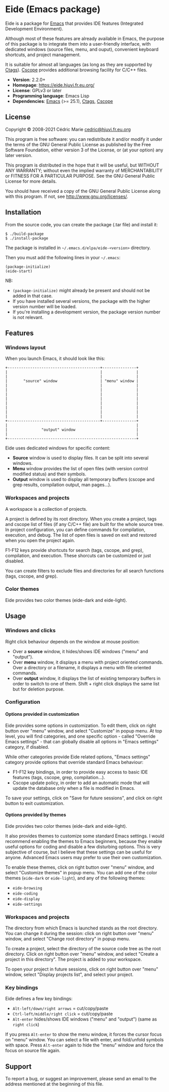 # Eide (Emacs package)

Eide is a package for [Emacs] that provides IDE features (Integrated
Development Environment).

Although most of these features are already available in Emacs, the purpose of
this package is to integrate them into a user-friendly interface, with
dedicated windows (source files, menu, and ouput), convenient keyboard
shortcuts, and project management.

It is suitable for almost all languages (as long as they are supported by
[Ctags]). [Cscope] provides additional browsing facility for C/C++ files.

* **Version**: 2.2.0+
* **Homepage**: <https://eide.hjuvi.fr.eu.org/>
* **License**: GPLv3 or later
* **Programming language**: Emacs Lisp
* **Dependencies**: [Emacs] (>= 25.1), [Ctags], [Cscope]

[Emacs]: http://www.gnu.org/software/emacs/
[Ctags]: http://ctags.sourceforge.net/
[Cscope]: http://cscope.sourceforge.net/

## License

Copyright © 2008-2021 Cédric Marie <cedric@hjuvi.fr.eu.org>

This program is free software: you can redistribute it and/or
modify it under the terms of the GNU General Public License as
published by the Free Software Foundation, either version 3 of
the License, or (at your option) any later version.

This program is distributed in the hope that it will be useful,
but WITHOUT ANY WARRANTY; without even the implied warranty of
MERCHANTABILITY or FITNESS FOR A PARTICULAR PURPOSE. See the
GNU General Public License for more details.

You should have received a copy of the GNU General Public License
along with this program. If not, see <http://www.gnu.org/licenses/>.

## Installation

From the source code, you can create the package (.tar file) and install it:

```
$ ./build-package
$ ./install-package
```

The package is installed in `~/.emacs.d/elpa/eide-<version>` directory.

Then you must add the following lines in your `~/.emacs`:

```
(package-initialize)
(eide-start)
```

NB:

* `(package-initialize)` might already be present and should not be added in
  that case.
* If you have installed several versions, the package with the higher version
  number will be loaded.
* If you're installing a development version, the package version number is not
  relevant.

## Features

### Windows layout

When you launch Emacs, it should look like this:

```
+-----------------------------------------+---------------+
|                                         |               |
|                                         |               |
|       "source" window                   | "menu" window |
|                                         |               |
|                                         |               |
|                                         |               |
|                                         |               |
|                                         |               |
|                                         |               |
|                                         |               |
|                                         |               |
+-----------------------------------------+---------------+
|                                                         |
|               "output" window                           |
|                                                         |
+---------------------------------------------------------+
```

Eide uses dedicated windows for specific content:

* **Source** window is used to display files. It can be split into several
  windows.
* **Menu** window provides the list of open files (with version control
  modified status) and their symbols.
* **Output** window is used to display all temporary buffers (cscope and grep
  results, compilation output, man pages...).

### Workspaces and projects

A workspace is a collection of projects.

A project is defined by its root directory. When you create a project, tags and
cscope list of files (if any C/C++ file) are built for the whole source tree.
In project configuration, you can define commands for compilation, execution,
and debug. The list of open files is saved on exit and restored when you open
the project again.

F1-F12 keys provide shortcuts for search (tags, cscope, and grep), compilation,
and execution. These shorcuts can be customized or just disabled.

You can create filters to exclude files and directories for all search
functions (tags, cscope, and grep).

### Color themes

Eide provides two color themes (eide-dark and eide-light).

## Usage

### Windows and clicks

Right click behaviour depends on the window at mouse position:

* Over a **source** window, it hides/shows IDE windows ("menu" and "output").
* Over **menu** window, it displays a menu with project oriented commands. Over
  a directory or a filename, it displays a menu with file oriented commands.
* Over **output** window, it displays the list of existing temporary buffers in
  order to switch to one of them. Shift + right click displays the same list
  but for deletion purpose.

### Configuration

#### Options provided in customization

Eide provides some options in customization. To edit them, click on right
button over "menu" window, and select "Customize" in popup menu.
At top level, you will find categories, and one specific option - called
"Override Emacs settings" - that can globally disable all options in "Emacs
settings" category, if disabled.

While other categories provide Eide related options, "Emacs settings"
category provide options that override standard Emacs behaviour:

* F1-F12 key bindings, in order to provide easy access to basic IDE features
  (tags, cscope, grep, compilation...).
* Cscope update policy, in order to add an automatic mode that will update the
  database only when a file is modified in Emacs.

To save your settings, click on "Save for future sessions", and click on right
button to exit customization.

#### Options provided by themes

Eide provides two color themes (eide-dark and eide-light).

It also provides themes to customize some standard Emacs settings. I would
recommend enabling the themes to Emacs beginners, because they enable useful
options for coding and disable a few disturbing options. This is very
subjective of course, but I believe that these settings can be useful for
anyone. Advanced Emacs users may prefer to use their own customization.

To enable these themes, click on right button over "menu" window, and select
"Customize themes" in popup menu.
You can add one of the color themes (`eide-dark` or `eide-light`), and any of
the following themes:

* `eide-browsing`
* `eide-coding`
* `eide-display`
* `eide-settings`

### Workspaces and projects

The directory from which Emacs is launched stands as the root directory. You
can change it during the session: click on right button over "menu" window, and
select "Change root directory" in popup menu.

To create a project, select the directory of the source code tree as the root
directory. Click on right button over "menu" window, and select "Create a
project in this directory". The project is added to your workspace.

To open your project in future sessions, click on right button over "menu"
window, select "Display projects list", and select your project.

### Key bindings

Eide defines a few key bindings:

* `Alt-left/down/right arrows` = cut/copy/paste
* `Ctrl-left/middle/right click` = cut/copy/paste
* `Alt-enter` hides/shows IDE windows ("menu" and "output") (same as
  `right click`)

If you press `Alt-enter` to show the menu window, it forces the cursor focus on
"menu" window. You can select a file with enter, and fold/unfold symbols with
space. Press `Alt-enter` again to hide the "menu" window and force the focus on
source file again.

## Support

To report a bug, or suggest an improvement, please send an email to the address
mentioned at the beginning of this file.
